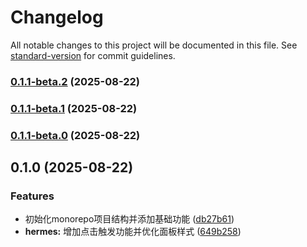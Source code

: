 # Changelog

All notable changes to this project will be documented in this file. See [standard-version](https://github.com/conventional-changelog/standard-version) for commit guidelines.

### [0.1.1-beta.2](https://github.com/Syedar-root/hermes_monorepo/compare/v0.1.1-beta.1...v0.1.1-beta.2) (2025-08-22)

### [0.1.1-beta.1](https://github.com/Syedar-root/hermes_monorepo/compare/v0.1.1-beta.0...v0.1.1-beta.1) (2025-08-22)

### [0.1.1-beta.0](https://github.com/Syedar-root/hermes_monorepo/compare/v0.1.0...v0.1.1-beta.0) (2025-08-22)

## 0.1.0 (2025-08-22)


### Features

* 初始化monorepo项目结构并添加基础功能 ([db27b61](https://github.com/Syedar-root/hermes_monorepo/commit/db27b618ea53720078c93b6141880e5ff87f56c9))
* **hermes:** 增加点击触发功能并优化面板样式 ([649b258](https://github.com/Syedar-root/hermes_monorepo/commit/649b258c7bc946eb72119d9adfb71376a533574c))
